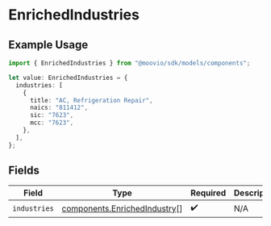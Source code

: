# EnrichedIndustries

## Example Usage

```typescript
import { EnrichedIndustries } from "@moovio/sdk/models/components";

let value: EnrichedIndustries = {
  industries: [
    {
      title: "AC, Refrigeration Repair",
      naics: "811412",
      sic: "7623",
      mcc: "7623",
    },
  ],
};
```

## Fields

| Field                                                                        | Type                                                                         | Required                                                                     | Description                                                                  |
| ---------------------------------------------------------------------------- | ---------------------------------------------------------------------------- | ---------------------------------------------------------------------------- | ---------------------------------------------------------------------------- |
| `industries`                                                                 | [components.EnrichedIndustry](../../models/components/enrichedindustry.md)[] | :heavy_check_mark:                                                           | N/A                                                                          |